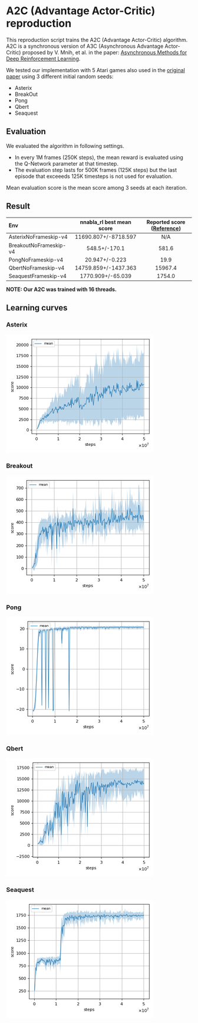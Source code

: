 # A2C (Advantage Actor-Critic) reproduction

This reproduction script trains the A2C (Advantage Actor-Critic) algorithm.
A2C is a synchronous version of A3C (Asynchronous Advantage Actor-Critic) proposed by V. Mnih, et al. in the paper: [Asynchronous Methods for Deep Reinforcement Learning](https://arxiv.org/abs/1602.01783).

We tested our implementation with 5 Atari games also used in the [original paper](https://arxiv.org/abs/1602.01783) using 3 different initial random seeds:

- Asterix
- BreakOut
- Pong
- Qbert
- Seaquest

## Evaluation

We evaluated the algorithm in following settings.

* In every 1M frames (250K steps), the mean reward is evaluated using the Q-Network parameter at that timestep. 
* The evaluation step lasts for 500K frames (125K steps) but the last episode that exceeeds 125K timesteps is not used for evaluation.

Mean evaluation score is the mean score among 3 seeds at each iteration.

## Result

|Env|nnabla_rl best mean score|Reported score ([Reference](https://arxiv.org/pdf/1708.05144.pdf))|
|:---|:---:|:---:|
|AsterixNoFrameskip-v4|11690.807+/-8718.597|N/A|
|BreakoutNoFrameskip-v4|548.5+/-170.1|581.6|
|PongNoFrameskip-v4|20.947+/-0.223|19.9|
|QbertNoFrameskip-v4|14759.859+/-1437.363|15967.4|
|SeaquestFrameskip-v4|1770.909+/-65.039|1754.0|

**NOTE: Our A2C was trained with 16 threads.**

## Learning curves

### Asterix

![Asterix Result](./reproduction_results/AsterixNoFrameskip-v4_results/result.png)

### Breakout

![Breakout Result](./reproduction_results/BreakoutNoFrameskip-v4_results/result.png)

### Pong

![Pong Result](./reproduction_results/PongNoFrameskip-v4_results/result.png)

### Qbert

![Qbert Result](./reproduction_results/QbertNoFrameskip-v4_results/result.png)

### Seaquest

![Seaquest Result](./reproduction_results/SeaquestNoFrameskip-v4_results/result.png)
